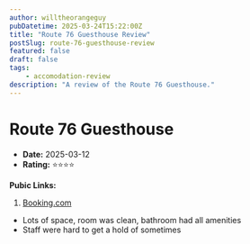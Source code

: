 ```yaml
---
author: willtheorangeguy
pubDatetime: 2025-03-24T15:22:00Z
title: "Route 76 Guesthouse Review"
postSlug: route-76-guesthouse-review
featured: false
draft: false
tags:
    - accomodation-review
description: "A review of the Route 76 Guesthouse."
---
```


# Route 76 Guesthouse

-   **Date:** 2025-03-12
-   **Rating:** ⭐⭐⭐⭐

**Pubic Links:**

1. [Booking.com](https://www.booking.com/hotel/kh/route-76-guest-house.html?aid=332731&label=review_am&sid=c7f521e3328b99263d830acc16a4229b&activeTab=htReviews&dist=0&keep_landing=1&rurl=536d9d70d35abf43&sb_price_type=total&type=total&#tab-reviews:~:text=March%2012%2C%202025-,Very%20Good,-Scored%208.0)

- Lots of space, room was clean, bathroom had all amenities
- Staff were hard to get a hold of sometimes
